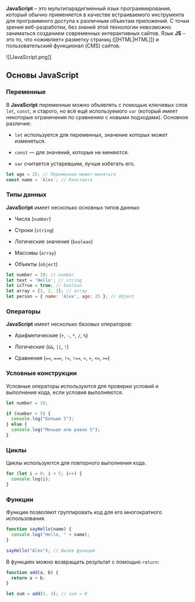 **JavaScript** – это мультипарадигменный язык программирования, который обычно применяется в качестве встраиваемого инструмента для программного доступа к различным объектам приложений. С точки зрения веб-разработки, без знаний этой технологии невозможно заниматься созданием современных интерактивных сайтов. Язык **JS** – это то, что «оживляет» разметку страниц ([[HTML|HTML]]) и пользовательский функционал (CMS) сайтов.

![[JavaScript.png]]

## Основы JavaScript

### Переменные 

В **JavaScript** переменные можно объявлять с помощью ключевых слов `let`, `const`, и старого, но всё ещё используемого `var` (который имеет некоторые ограничения по сравнению с новыми подходами). Основное различие:

- `let` используется для переменных, значение которых может изменяться.

- `const` — для значений, которые не меняются.

- `var` считается устаревшим, лучше избегать его.

```JavaScript
let age = 25; // Переменная может меняться
const name = 'Alex'; // Константа
```

### Типы данных

**JavaScript** имеет несколько основных типов данных:

- Числа (`number`)

- Строки (`string`)

- Логические значения (`boolean`)

- Массивы (`array`)

- Объекты (`object`)

```JavaScript
let number = 10; // number
let text = 'Hello'; // string
let isTrue = true; // boolean
let array = [1, 2, 3]; // array
let person = { name: 'Alex', age: 25 }; // object
```

### Операторы

**JavaScript** имеет несколько базовых операторов:

- Арифметические (`+`, `-`, `*`, `/`, `%`)

- Логические (`&&`, `||`, `!`)

- Сравнения (`==`, `===`, `!=`, `!==`, `<`, `>`, `<=`, `>=`)

### Условные конструкции

Условные операторы используются для проверки условий и выполнения кода, если условия выполняются.

```JavaScript
let number = 10;

if (number > 5) {
  console.log("Больше 5");
} else {
  console.log("Меньше или равно 5");
}
```

### Циклы

Циклы используются для повторного выполнения кода.

```JavaScript
for (let i = 0; i < 5; i++) {
  console.log(i);
}
```

### Функции

Функции позволяют группировать код для его многократного использования.

```JavaScript
function sayHello(name) {
  console.log("Hello, " + name);
}

sayHello("Alex"); // Вызов функции
```

В функциях можно возвращать результат с помощью `return`:

```JavaScript
function add(a, b) {
  return a + b;
}

let sum = add(5, 3); // sum = 8
```

